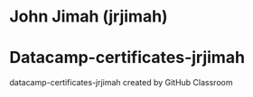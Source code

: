 # John Jimah (jrjimah)
# Datacamp-certificates-jrjimah
datacamp-certificates-jrjimah created by GitHub Classroom
